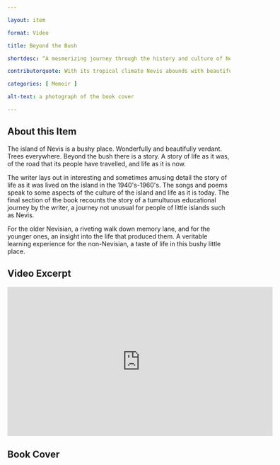 ```yaml
--- 

layout: item 

format: Video

title: Beyond the Bush

shortdesc: “A mesmerizing journey through the history and culture of Nevis, from the 1940s-1960s, blending stories, songs, and poems that offer a glimpse into island life.” 

contributorquote: With its tropical climate Nevis abounds with beautiful flowers …  none of these made it to our reading books. Over and over again we recited -The Daffodils - a poem about a flower most of us have never seen...

categories: [ Memoir ] 

alt-text: a photograph of the book cover 

--- 
```


## About this Item 

The island of Nevis is a bushy place. Wonderfully and beautifully verdant. Trees everywhere. Beyond the bush there is a story. A story of life as it was, of the road that its people have travelled, and life as it is now.

The writer lays out in interesting and sometimes amusing detail the story of life as it was lived on the island in the 1940's-1960's. The songs and poems speak to some aspects of the culture of the island and life as it is today. The final section of the book recounts the story of a tumultuous educational journey by the writer, a journey not unusual for people of little islands such as Nevis.

For the older Nevisian, a riveting walk down memory lane, and for the younger ones, an insight into the life that produced them. A veritable learning experience for the non-Nevisian, a taste of life in this bushy little place.

## Video Excerpt

<iframe title="Excerpt from Memoir &quot;Beyond the Bush &amp; More&quot;" src="https://purl.dlib.indiana.edu/iudl/media/118r37222k?urlappend=%2Fembed" width="600" height="337" frameborder="0" webkitallowfullscreen mozallowfullscreen allowfullscreen></iframe>

## Book Cover




